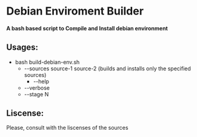 # Debian Enviroment Builder

####   A bash based script to Compile and Install debian environment




## Usages:
  * bash build-debian-env.sh 
     * --sources source-1 source-2  (builds and installs only the specified sources)
       * --help 
     * --verbose
     * --stage N
     


## Liscense:
Please, consult with the liscenses of the sources
